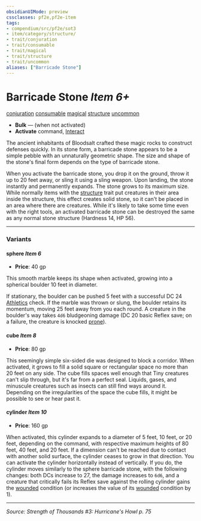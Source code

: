 ```yaml
---
obsidianUIMode: preview
cssclasses: pf2e,pf2e-item
tags:
- compendium/src/pf2e/sot3
- item/category/structure/
- trait/conjuration
- trait/consumable
- trait/magical
- trait/structure
- trait/uncommon
aliases: ["Barricade Stone"]
---
```

# Barricade Stone *Item 6+*  
[conjuration](rules/traits/conjuration.md "Conjuration School Trait")  [consumable](rules/traits/consumable.md "Consumable Item Trait")  [magical](rules/traits/magical.md "Magical Item Trait")  [structure](rules/traits/structure.md "Structure General Trait")  [uncommon](rules/traits/uncommon.md "Uncommon Rarity Trait")  

- **Bulk** — (when not activated)
- **Activate** command, [Interact](rules/actions/interact.md)

The ancient inhabitants of Bloodsalt crafted these magic rocks to construct defenses quickly. In its stone form, a barricade stone appears to be a simple pebble with an unnaturally geometric shape. The size and shape of the stone's final form depends on the type of barricade stone.

When you activate the barricade stone, you drop it on the ground, throw it up to 20 feet away, or sling it using a sling weapon. Upon landing, the stone instantly and permanently expands. The stone grows to its maximum size. While normally items with the [structure](rules/traits/structure.md "Structure General Trait") trait put creatures in their area inside the structure, this effect creates solid stone, so it can't be placed in an area where there are creatures. While it's likely to take some time even with the right tools, an activated barricade stone can be destroyed the same as any normal stone structure (Hardness 14, HP 56).

---

### Variants

#### sphere *Item 6*

- **Price**: 40 gp

This smooth marble keeps its shape when activated, growing into a spherical boulder 10 feet in diameter.

If stationary, the boulder can be pushed 5 feet with a successful DC 24 [Athletics](compendium/skills.md#Athletics) check. If the marble was thrown or slung, the boulder retains its momentum, moving 25 feet away from you each round. A creature in the boulder's way takes `4d6` bludgeoning damage (DC 20 basic Reflex save; on a failure, the creature is knocked [prone](rules/conditions.md#Prone)).

#### cube *Item 8*

- **Price**: 80 gp

This seemingly simple six-sided die was designed to block a corridor. When activated, it grows to fill a solid square or rectangular space no more than 20 feet on any side. The cube fills spaces well enough that Tiny creatures can't slip through, but it's far from a perfect seal. Liquids, gases, and minuscule creatures such as insects can still find ways around it. Depending on the irregularities of the space the cube fills, it might be possible to see or hear past it.

#### cylinder *Item 10*

- **Price**: 160 gp

When activated, this cylinder expands to a diameter of 5 feet, 10 feet, or 20 feet, depending on the command, with respective maximum heights of 80 feet, 40 feet, and 20 feet. If a dimension can't be reached due to contact with another solid surface, the cylinder ceases to grow in that direction. You can activate the cylinder horizontally instead of vertically. If you do, the cylinder moves similarly to the sphere barricade stone, with the following changes: both DCs increase to 27, the damage increases to `6d6`, and a creature that critically fails its Reflex save against the rolling cylinder gains the [wounded](rules/conditions.md#Wounded) condition (or increases the value of its [wounded](rules/conditions.md#Wounded) condition by 1).

---
*Source: Strength of Thousands #3: Hurricane's Howl p. 75*